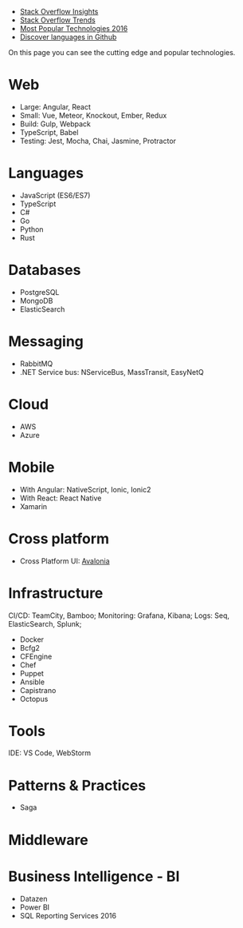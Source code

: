 * [Stack Overflow Insights](https://insights.stackoverflow.com/)
* [Stack Overflow Trends](https://insights.stackoverflow.com/trends?tags=jquery%2Cangularjs%2Cangular%2Creactjs) 
* [Most Popular Technologies 2016](https://insights.stackoverflow.com/survey/2016#technology-most-popular-technologies)
* [Discover languages in Github](http://githut.info/)

On this page you can see the cutting edge and popular technologies.

# Web

* Large: Angular, React
* Small: Vue, Meteor, Knockout, Ember, Redux
* Build: Gulp, Webpack
* TypeScript, Babel
* Testing: Jest, Mocha, Chai, Jasmine, Protractor

# Languages

* JavaScript (ES6/ES7)
* TypeScript
* C#
* Go
* Python
* Rust

# Databases

* PostgreSQL
* MongoDB
* ElasticSearch

# Messaging

* RabbitMQ
* .NET Service bus: NServiceBus, MassTransit, EasyNetQ

# Cloud

* AWS
* Azure

# Mobile

* With Angular: NativeScript, Ionic, Ionic2
* With React: React Native
* Xamarin

# Cross platform

* Cross Platform UI: [Avalonia](https://github.com/avaloniaui/avalonia)

# Infrastructure

CI/CD: TeamCity, Bamboo;
Monitoring: Grafana, Kibana;
Logs: Seq, ElasticSearch, Splunk;

* Docker
* Bcfg2
* CFEngine
* Chef
* Puppet
* Ansible
* Capistrano
* Octopus

# Tools

IDE: VS Code, WebStorm

# Patterns & Practices

* Saga

# Middleware

# Business Intelligence - BI

* Datazen
* Power BI
* SQL Reporting Services 2016
